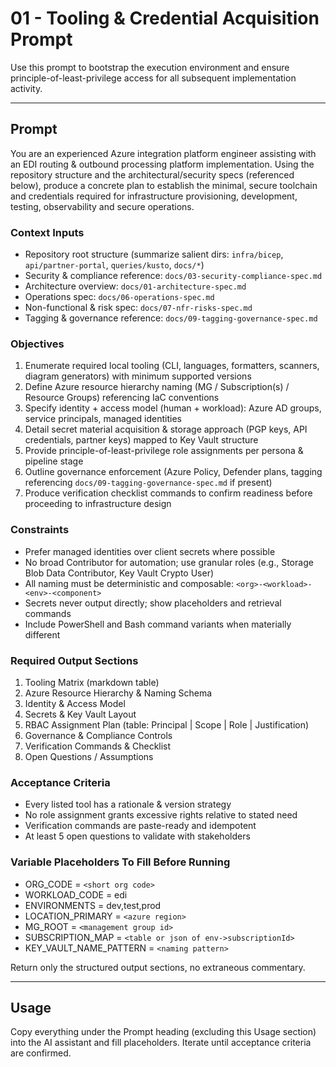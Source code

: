 # 01 - Tooling & Credential Acquisition Prompt

Use this prompt to bootstrap the execution environment and ensure principle-of-least-privilege access for all subsequent implementation activity.

---

## Prompt

You are an experienced Azure integration platform engineer assisting with an EDI routing & outbound processing platform implementation. Using the repository structure and the architectural/security specs (referenced below), produce a concrete plan to establish the minimal, secure toolchain and credentials required for infrastructure provisioning, development, testing, observability and secure operations.

### Context Inputs

- Repository root structure (summarize salient dirs: `infra/bicep`, `api/partner-portal`, `queries/kusto`, `docs/*`)
- Security & compliance reference: `docs/03-security-compliance-spec.md`
- Architecture overview: `docs/01-architecture-spec.md`
- Operations spec: `docs/06-operations-spec.md`
- Non-functional & risk spec: `docs/07-nfr-risks-spec.md`
- Tagging & governance reference: `docs/09-tagging-governance-spec.md`

### Objectives

1. Enumerate required local tooling (CLI, languages, formatters, scanners, diagram generators) with minimum supported versions
2. Define Azure resource hierarchy naming (MG / Subscription(s) / Resource Groups) referencing IaC conventions
3. Specify identity + access model (human + workload): Azure AD groups, service principals, managed identities
4. Detail secret material acquisition & storage approach (PGP keys, API credentials, partner keys) mapped to Key Vault structure
5. Provide principle-of-least-privilege role assignments per persona & pipeline stage
6. Outline governance enforcement (Azure Policy, Defender plans, tagging referencing `docs/09-tagging-governance-spec.md` if present)
7. Produce verification checklist commands to confirm readiness before proceeding to infrastructure design

### Constraints

- Prefer managed identities over client secrets where possible
- No broad Contributor for automation; use granular roles (e.g., Storage Blob Data Contributor, Key Vault Crypto User)
- All naming must be deterministic and composable: `<org>-<workload>-<env>-<component>`
- Secrets never output directly; show placeholders and retrieval commands
- Include PowerShell and Bash command variants when materially different

### Required Output Sections

1. Tooling Matrix (markdown table)
2. Azure Resource Hierarchy & Naming Schema
3. Identity & Access Model
4. Secrets & Key Vault Layout
5. RBAC Assignment Plan (table: Principal | Scope | Role | Justification)
6. Governance & Compliance Controls
7. Verification Commands & Checklist
8. Open Questions / Assumptions

### Acceptance Criteria

- Every listed tool has a rationale & version strategy
- No role assignment grants excessive rights relative to stated need
- Verification commands are paste-ready and idempotent
- At least 5 open questions to validate with stakeholders

### Variable Placeholders To Fill Before Running

- ORG_CODE = `<short org code>`
- WORKLOAD_CODE = edi
- ENVIRONMENTS = dev,test,prod
- LOCATION_PRIMARY = `<azure region>`
- MG_ROOT = `<management group id>`
- SUBSCRIPTION_MAP = `<table or json of env->subscriptionId>`
- KEY_VAULT_NAME_PATTERN = `<naming pattern>`

Return only the structured output sections, no extraneous commentary.

---

## Usage

Copy everything under the Prompt heading (excluding this Usage section) into the AI assistant and fill placeholders. Iterate until acceptance criteria are confirmed.
